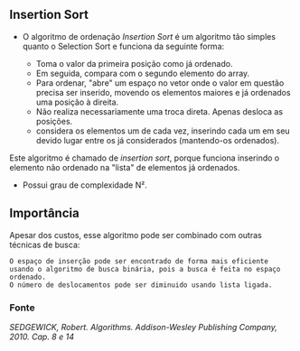 ## Insertion Sort

* O algoritmo de ordenação *Insertion Sort* é um algoritmo tão simples quanto o Selection Sort e funciona da seguinte forma:

    * Toma o valor da primeira posição como já ordenado.
    * Em seguida, compara com o segundo elemento do array.
    * Para ordenar, "abre" um espaço no vetor onde o valor em questão precisa ser inserido, movendo os elementos maiores e já ordenados uma posição à direita.
    * Não realiza necessariamente uma troca direta. Apenas desloca as posições.
    * considera os elementos um de cada vez, inserindo cada um em seu devido lugar entre os já considerados (mantendo-os ordenados).

Este algoritmo é chamado de *insertion sort*, porque funciona inserindo o elemento não ordenado na "lista" de elementos já ordenados.

* Possui grau de complexidade N².

## Importância

Apesar dos custos, esse algoritmo pode ser combinado com outras técnicas de busca:

    O espaço de inserção pode ser encontrado de forma mais eficiente usando o algoritmo de busca binária, pois a busca é feita no espaço ordenado.
    O número de deslocamentos pode ser diminuido usando lista ligada.

### Fonte
*SEDGEWICK, Robert. Algorithms. Addison-Wesley Publishing Company, 2010. Cap. 8 e 14*

